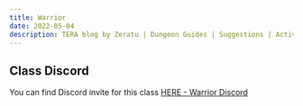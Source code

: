 ```yaml
---
title: Warrior
date: 2022-05-04
description: TERA blog by Zeratu | Dungeon Guides | Suggestions | Activities | Battlegrounds | Theorycrafting | Menma's TERA ...
---
```


## Class Discord

You can find Discord invite for this class [HERE - Warrior Discord](https://discord.gg/8nzaTNs)
